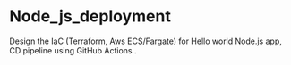 # Node_js_deployment
Design the IaC (Terraform, Aws ECS/Fargate) for Hello world Node.js app, CD pipeline using GitHub Actions .  
